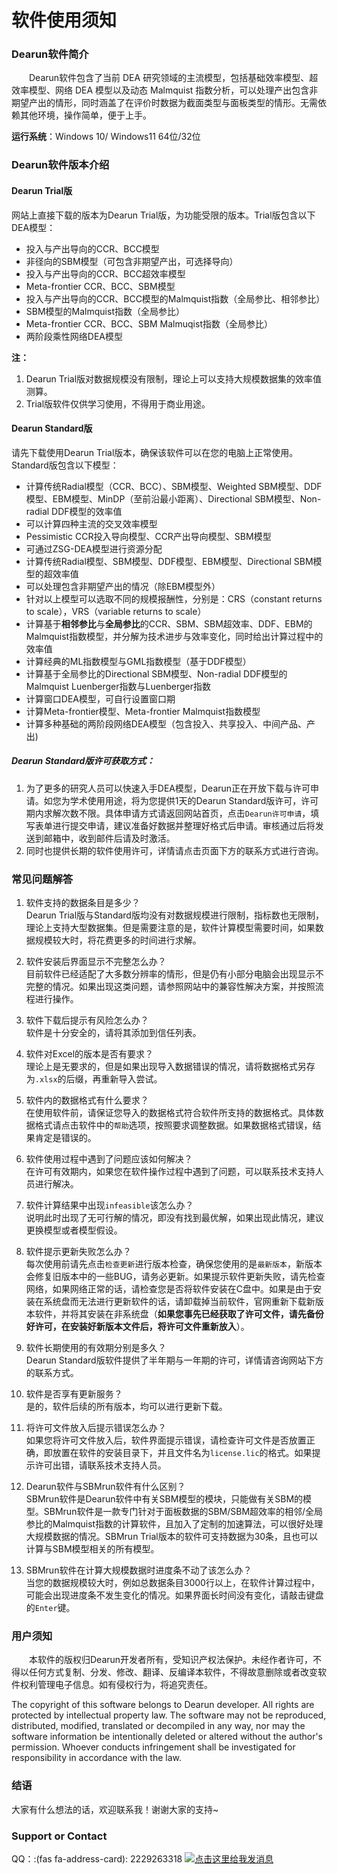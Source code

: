 # 软件使用须知


<script src="https://kit.fontawesome.com/5519c56e9e.js" crossorigin="anonymous"></script>
<script src="https://assets.salesmartly.com/js/project_3040_3314_1657543658.js"></script>

### Dearun软件简介
<p style="text-indent:2em">Dearun软件包含了当前 DEA 研究领域的主流模型，包括基础效率模型、超效率模型、网络 DEA 模型以及动态 Malmquist 指数分析，可以处理产出包含非期望产出的情形，同时涵盖了在评价时数据为截面类型与面板类型的情形。无需依赖其他环境，操作简单，便于上手。    

**运行系统**：Windows 10/ Windows11  64位/32位
### Dearun软件版本介绍
#### Dearun Trial版
网站上直接下载的版本为Dearun Trial版，为功能受限的版本。Trial版包含以下DEA模型：  
- 投入与产出导向的CCR、BCC模型
- 非径向的SBM模型（可包含非期望产出，可选择导向）
- 投入与产出导向的CCR、BCC超效率模型
- Meta-frontier CCR、BCC、SBM模型
- 投入与产出导向的CCR、BCC模型的Malmquist指数（全局参比、相邻参比）
- SBM模型的Malmquist指数（全局参比）
- Meta-frontier CCR、BCC、SBM Malmuqist指数（全局参比）
- 两阶段乘性网络DEA模型     

**注：**
1. Dearun Trial版对数据规模没有限制，理论上可以支持大规模数据集的效率值测算。
2. Trial版软件仅供学习使用，不得用于商业用途。

#### Dearun Standard版
请先下载使用Dearun Trial版本，确保该软件可以在您的电脑上正常使用。Standard版包含以下模型：
- 计算传统Radial模型（CCR、BCC）、SBM模型、Weighted SBM模型、DDF模型、EBM模型、MinDP（至前沿最小距离）、Directional SBM模型、Non-radial DDF模型的效率值
- 可以计算四种主流的交叉效率模型 
- Pessimistic CCR投入导向模型、CCR产出导向模型、SBM模型  
- 可通过ZSG-DEA模型进行资源分配
- 计算传统Radial模型、SBM模型、DDF模型、EBM模型、Directional SBM模型的超效率值
- 可以处理包含非期望产出的情况（除EBM模型外）
- 针对以上模型可以选取不同的规模报酬性，分别是：CRS（constant returns to scale），VRS（variable returns to scale）
- 计算基于**相邻参比**与**全局参比**的CCR、SBM、SBM超效率、DDF、EBM的Malmquist指数模型，并分解为技术进步与效率变化，同时给出计算过程中的效率值  
- 计算经典的ML指数模型与GML指数模型（基于DDF模型）
- 计算基于全局参比的Directional SBM模型、Non-radial DDF模型的Malmquist Luenberger指数与Luenberger指数
- 计算窗口DEA模型，可自行设置窗口期
- 计算Meta-frontier模型、Meta-frontier Malmquist指数模型
- 计算多种基础的两阶段网络DEA模型（包含投入、共享投入、中间产品、产出)

##### Dearun Standard版许可获取方式：
1. 为了更多的研究人员可以快速入手DEA模型，Dearun正在开放下载与许可申请。如您为学术使用用途，将为您提供1天的Dearun Standard版许可，许可期内求解次数不限。具体申请方式请返回网站首页，点击`Dearun许可申请`，填写表单进行提交申请，建议准备好数据并整理好格式后申请。审核通过后将发送到邮箱中，收到邮件后请及时激活。
2. 同时也提供长期的软件使用许可，详情请点击页面下方的联系方式进行咨询。

### 常见问题解答
1. 软件支持的数据条目是多少？  
Dearun Trial版与Standard版均没有对数据规模进行限制，指标数也无限制，理论上支持大型数据集。但是需要注意的是，软件计算模型需要时间，如果数据规模较大时，将花费更多的时间进行求解。

2. 软件安装后界面显示不完整怎么办？  
目前软件已经适配了大多数分辨率的情形，但是仍有小部分电脑会出现显示不完整的情况。如果出现这类问题，请参照网站中的兼容性解决方案，并按照流程进行操作。

3. 软件下载后提示有风险怎么办？  
软件是十分安全的，请将其添加到信任列表。

4. 软件对Excel的版本是否有要求？  
理论上是无要求的，但是如果出现导入数据错误的情况，请将数据格式另存为`.xlsx`的后缀，再重新导入尝试。

5. 软件内的数据格式有什么要求？  
在使用软件前，请保证您导入的数据格式符合软件所支持的数据格式。具体数据格式请点击软件中的`帮助`选项，按照要求调整数据。如果数据格式错误，结果肯定是错误的。

6. 软件使用过程中遇到了问题应该如何解决？  
在许可有效期内，如果您在软件操作过程中遇到了问题，可以联系技术支持人员进行解决。

7. 软件计算结果中出现`infeasible`该怎么办？  
说明此时出现了无可行解的情况，即没有找到最优解，如果出现此情况，建议更换模型或者模型假设。

8. 软件提示更新失败怎么办？  
每次使用前请先点击`检查更新`进行版本检查，确保您使用的是`最新版本`，新版本会修复旧版本中的一些BUG，请务必更新。如果提示软件更新失败，请先检查网络，如果网络正常的话，请检查您是否将软件安装在C盘中。如果是由于安装在系统盘而无法进行更新软件的话，请卸载掉当前软件，官网重新下载新版本软件，并将其安装在非系统盘（**如果您事先已经获取了许可文件，请先备份好许可，在安装好新版本文件后，将许可文件重新放入**）。

9. 软件长期使用的有效期分别是多久？  
Dearun Standard版软件提供了半年期与一年期的许可，详情请咨询网站下方的联系方式。

10. 软件是否享有更新服务？  
是的，软件后续的所有版本，均可以进行更新下载。


11. 将许可文件放入后提示错误怎么办？  
如果您将许可文件放入后，软件界面提示错误，请检查许可文件是否放置正确，即放置在软件的安装目录下，并且文件名为`license.lic`的格式。如果提示许可出错，请联系技术支持人员。

12. Dearun软件与SBMrun软件有什么区别？  
SBMrun软件是Dearun软件中有关SBM模型的模块，只能做有关SBM的模型。SBMrun软件是一款专门针对于面板数据的SBM/SBM超效率的相邻/全局参比的Malmquist指数的计算软件，且加入了定制的加速算法，可以很好处理大规模数据的情况。SBMrun Trial版本的软件可支持数据为30条，且也可以计算与SBM模型相关的所有模型。

13. SBMrun软件在计算大规模数据时进度条不动了该怎么办？  
当您的数据规模较大时，例如总数据条目3000行以上，在软件计算过程中，可能会出现进度条不发生变化的情况。如果界面长时间没有变化，请敲击键盘的`Enter`键。

### 用户须知

<p style="text-indent:2em">本软件的版权归Dearun开发者所有，受知识产权法保护。未经作者许可，不得以任何方式复制、分发、修改、翻译、反编译本软件，不得故意删除或者改变软件权利管理电子信息。如有侵权行为，将追究责任。  

The copyright of this software belongs to Dearun developer. All rights are protected by intellectual property law. The software may not be reproduced, distributed, modified, translated or decompiled in any way, nor may the software  information be intentionally deleted or altered without the author's permission. Whoever conducts infringement shall be investigated for responsibility in accordance with the law.

### 结语
<i class="fa-solid fa-award"></i>  大家有什么想法的话，欢迎联系我！谢谢大家的支持~

### Support or Contact
<i class="fa-brands fa-qq"></i> QQ：:(fas fa-address-card): 2229263318
<a target="_blank" href="http://wpa.qq.com/msgrd?v=3&uin=2229263318&site=qq&menu=yes"><img border="0" src="http://wpa.qq.com/pa?p=2:2229263318:41" alt="点击这里给我发消息" title="点击这里给我发消息"/></a>
